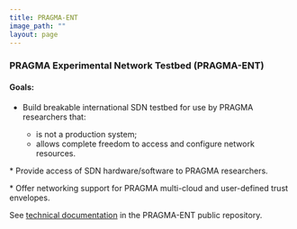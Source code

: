 ```yaml
---
title: PRAGMA-ENT 
image_path: ""
layout: page
---
```



### PRAGMA Experimental Network Testbed (PRAGMA-ENT) 

#### Goals:

* Build breakable international SDN testbed for use by PRAGMA researchers that:

  * is not a production system;
  * allows complete freedom to access and configure network resources.
<p>
* Provide access of SDN hardware/software to PRAGMA researchers.
<p>
* Offer networking support for PRAGMA multi-cloud
  and user-defined trust envelopes.

See [technical documentation][1] in the PRAGMA-ENT public repository.

[1]: https://github.com/pragmagrid/pragma_ent/wiki

